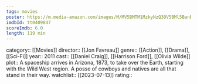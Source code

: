 ```yaml
---
tags: movies
poster: https://m.media-amazon.com/images/M/MV5BMTM1MzkyNzQ3OV5BMl5BanBnXkFtZTcwMDk1NTg2NQ@@._V1_SX300.jpg
imdbId: tt0409847
scoreImdb: 6.0
length: 119 min
---
```


category:: [[Movies]]
director:: [[Jon Favreau]]
genre:: [[Action]], [[Drama]], [[Sci-Fi]]
year:: 2011
cast:: [[Daniel Craig]], [[Harrison Ford]], [[Olivia Wilde]]
plot:: A spaceship arrives in Arizona, 1873, to take over the Earth, starting with the Wild West region. A posse of cowboys and natives are all that stand in their way.
watchlist:: [[2023-07-13]]
rating::
